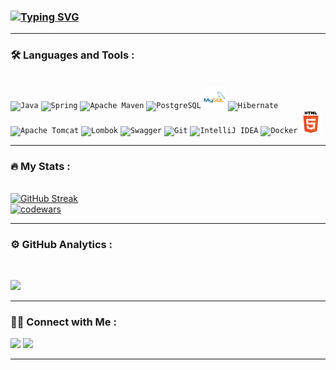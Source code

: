 ### [![Typing SVG](https://readme-typing-svg.herokuapp.com?font=Mulish&size=30&duration=3000&color=C2D5F7&vCenter=true&multiline=true&repeat=false&width=435&height=90&lines=Fedorov+Andrey;Java+developer)](https://git.io/typing-svg)

---

### :hammer_and_wrench: Languages and Tools :
\
 <code><img 
         height="35" 
         title="Java" 
         src="https://raw.githubusercontent.com/jmnote/z-icons/master/svg/java.svg"></code>
 <code><img 
         height="35" 
         title="Spring" 
         src="https://raw.githubusercontent.com/yurijserrano/Github-Profile-Readme-Logos/master/frameworks/spring.svg"></code> 
 <code><img 
         height="35" 
         title="Apache Maven" 
         src="https://user-images.githubusercontent.com/43886029/158700377-62b0da69-81a2-4340-8ce6-dec718533aee.svg"></code>
 <code><img 
         height="35" 
         title="PostgreSQL" 
         src="https://raw.githubusercontent.com/yurijserrano/Github-Profile-Readme-Logos/master/databases/postgresql.svg"></code>
 <code><img 
         height="35" 
         title="MySQL" 
         src="https://raw.githubusercontent.com/devicons/devicon/1119b9f84c0290e0f0b38982099a2bd027a48bf1/icons/mysql/mysql-original-wordmark.svg"></code> 
 <code><img 
         height="35" 
         title="Hibernate"
         src="https://raw.githubusercontent.com/gilbarbara/logos/master/logos/hibernate.svg"></code>
 <code><img 
         height="35" 
         title="Apache Tomcat" 
         src="https://upload.wikimedia.org/wikipedia/commons/thumb/f/fe/Apache_Tomcat_logo.svg/2560px-Apache_Tomcat_logo.svg.png"></code>
 <code><img 
         height="35" 
         title="Lombok" 
         src="https://avatars.githubusercontent.com/u/45949248?s=200&v=4"></code>
 <code><img 
         height="35" 
         title="Swagger" 
         src="https://blog.skillfactory.ru/wp-content/uploads/2023/02/1_ihb6hdmaw48vjtbsjyhbzg-1830140.png"></code>
 <code><img 
         height="35" 
         title="Git" 
         src="https://git-scm.com/images/logos/downloads/Git-Icon-1788C.png"></code>
 <code><img 
         height="35" 
         title="IntelliJ IDEA" 
         src="https://raw.githubusercontent.com/yurijserrano/Github-Profile-Readme-Logos/master/ides/intellij.svg"></code>
 <code><img 
         height="35" 
         title="Docker" 
         src="https://avatars.githubusercontent.com/u/7739233?s=280&v=4"></code>
 <code><img 
         height="35" 
         title="HTML" 
         src="https://raw.githubusercontent.com/devicons/devicon/master/icons/html5/html5-original-wordmark.svg"></code>

---

### :fire: My Stats :
\
 [![GitHub Streak](http://github-readme-streak-stats.herokuapp.com?user=upravaD&theme=dark)](https://git.io/streak-stats)\
 [![codewars](https://www.codewars.com/users/daktah/badges/large)](https://www.codewars.com/users/daktah)
 
---

### ⚙️ GitHub Analytics :

<br>
<p align="left">
    <a href="https://github.com/upravaD">
          <img 
            height="180em" 
            src="https://github-readme-stats-eight-theta.vercel.app/api?username=upravaD&show_icons=true&theme=dark&include_all_commits=true&count_private=true"/>
    </a>
</p>

---

### 🤝🏻 Connect with Me :

<p align="left">
<a href="https://t.me/upravaD"><img src="https://img.shields.io/badge/-@upravaD-1877F2?style=flat&logo=Telegram&logoColor=white"/></a>
<a href="mailto:daktah@icloud.com"><img src="https://img.shields.io/badge/-daktah@icloud.com-D14836?style=flat&logo=Apple&logoColor=white&color=black"/></a>
</p>

---
